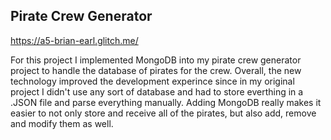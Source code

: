 
## Pirate Crew Generator

https://a5-brian-earl.glitch.me/

For this project I implemented MongoDB into my pirate crew generator project to handle the database of pirates for the crew. Overall, the new technology improved the development experince since in my original project I didn't use any sort of database and had to store everthing in a .JSON file and parse everything manually. Adding MongoDB really makes it easier to not only store and receive all of the pirates, but also add, remove and modify them as well. 